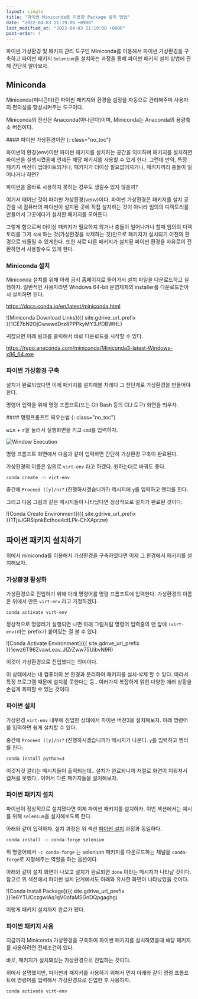 ```yaml
---
layout: single
title: "파이썬 Miniconda를 이용한 Package 설치 방법"
date: "2022-04-03 21:19:00 +0900"
last_modified_at: "2022-04-03 21:19:00 +0900"
post-order: 4
---
```

파이썬 가상환경 및 패키지 관리 도구인 Miniconda를 이용해서 파이썬 가상환경을 구축하고
파이썬 패키지 `Selenium`을 설치하는 과정을 통해 파이썬 패키지 설치 방법에 관해 간단히 알아보자.

## Miniconda

Miniconda(미니콘다)란 파이썬 패키지와 환경을 설정을 자동으로 관리해주며 사용자의 편의성을 향상시켜주는 도구이다.

Miniconda의 전신은 Anaconda(아나콘다)이며, Miniconda는 Anaconda의 용량축소 버전이다.

<div class="notice--info" markdown="1">
#### 파이썬 가상환경이란
{: class="no_toc"}

파이썬의 환경(env)이란 파이썬 패키지를 설치하는 공간을 의미하며 패키지를 설치하면 파이썬을 실행시켰을때 언제든 해당 패키지를 사용할 수 있게 한다.
그런데 만약, 특정 패키지 버전이 업데이트되거나, 패키지가 더이상 필요없어지거나, 패키지끼리 충돌이 일어나거나 하면?

파이썬을 올바로 사용하지 못하는 경우도 생길수 있지 않을까?

여기서 태어난 것이 파이썬 가상환경(venv)이다. 파이썬 가상환경은 패키지를 설치 공간을
내 컴퓨터의 파이썬이 설치된 곳에 직접 설치하는 것이 아니라 임의의 디렉토리를 만들어서 그곳에다가 설치한 패키지를 모아둔다.

그렇게 함으로써 더이상 패키지가 필요하지 않거나 충돌이 일어나거나 할때 임의의 디렉토리를 그저 `삭제` 하는 것(가상환경을 삭제하는 것)만으로 패키지가 설치되기 이전의 환경으로 되돌릴 수 있게한다. 또한 서로 다른 패키지가 설치된 파이썬 환경을 자유로이 전환하면서 사용할수도 있게 한다.
</div>

### Miniconda 설치

Miniconda 설치를 위해 아래 공식 홈페이지로 들어가서 설치 파일을 다운로드하고 실행하자.
일반적인 사용자라면 Windows 64-bit 운영체제의 installer를 다운로드받아서 설치하면 된다.

<https://docs.conda.io/en/latest/miniconda.html>

![Miniconda Download Links]({{ site.gdrive_url_prefix }}1CE7bN2OjGwwwdDrz8PPPkyMY3JfDBWHL)

귀찮으면 아래 링크를 클릭해서 바로 다운로드를 시작할 수 있다.

<https://repo.anaconda.com/miniconda/Miniconda3-latest-Windows-x86_64.exe>

### 파이썬 가상환경 구축

설치가 완료되었다면 이제 패키지를 설치해볼 차례다 그 전단계로 가상환경을 만들어야한다.

명령어 입력을 위해 명령 프롬프트(또는 Git Bash 등의 CLI 도구) 화면을 띄우자.

<div class="notice--info" markdown="1">
#### 명령프롬프트 띄우는법
{: class="no_toc"}

<kbd>win</kbd> + <kbd>r</kbd>을 눌러서 실행화면을 키고 `cmd`를 입력하자.

<img src="{{ site.gdrive_url_prefix }}1L_bQ0ZmmMGK8Z7RnKVMsUPIe6KB5qeak" alt="Window Execution"/>
</div>

명령 프롬프트 화면에서 다음과 같이 입력하면 간단히 가상환경 구축이 완료된다.

가상환경의 이름은 임의로 `virt-env` 라고 하겠다. 원하는대로 바꿔도 좋다.

```bash
conda create -n virt-env
```

중간에 `Proceed ([y]/n)?` (진행하시겠습니까?) 메시지에 `y`를 입력하고 엔터를 친다.

그리고 다음 그림과 같은 메시지들이 나타났다면 정상적으로 설치가 완료된 것이다.

![Conda Create Environment]({{ site.gdrive_url_prefix }}1TjsJGRSipnkEcthoe4ctLPk-ChXAprzw)

## 파이썬 패키지 설치하기

위에서 miniconda를 이용해서 가상환경을 구축하였다면 이제 그 환경에서 패키지를 설치해보자.

### 가상환경 활성화

가상환경으로 진입하기 위해 아래 명령어를 명령 프롬프트에 입력한다. 가상환경의 이름은 위에서 만든 `virt-env` 라고 가정하겠다.

```bash
conda activate virt-env
```

정상적으로 명령러가 실행되면 나면 아래 그림처럼 명령어 입력줄의 맨 앞에 `(virt-env)`라는 prefix가 붙어있는 걸 볼 수 있다.

![Conda Activate Environment]({{ site.gdrive_url_prefix }}1ewz6T96ZvawLeav_JIZrZww75UibvN9R)

이것이 가상환경으로 진입했다는 의미이다.

이 상태에서는 내 컴퓨터의 본 환경과 분리하여 패키지를 설치·삭제 할 수 있다.
따라서 특정 프로그램 때문에 설치를 못한다는 둥.. 여러가지 복잡하게 얽힌 다양한 에러 상황을 손쉽게 회피할 수 있는 것이다.

### 파이썬 설치

가상환경 `virt-env` 내부에 진입한 상태에서 파이썬 버전3을 설치해보자. 아래 명령어를 입력하면 쉽게 설치할 수 있다.

중간에 `Proceed ([y]/n)?` (진행하시겠습니까?) 메시지가 나온다. `y`를 입력하고 엔터를 친다.

```bash
conda install python=3
```

이것저것 깔리는 메시지들이 출력되는데.. 설치가 완료되니까 저절로 화면이 지워져서 캡쳐를 못했다.. 이어서 다른 패키지들을 설치해보자.

### 파이썬 패키지 설치

파이썬이 정상적으로 설치됐다면 이제 파이썬 패키지를 설치하자. 이번 섹션에서는 예시를 위해 `selenium`을 설치해보도록 한다.

아래와 같이 입력하자. 설치 과정은 위 섹션 [파이썬 설치](#파이썬-설치) 과정과 동일하다.

```bash
conda install -c conda-forge selenium
```

위 명령어에서 `-c conda-forge` 는 selenium 패키지를 다운로드하는 채널을 `conda-forge`로 지정해주는 역할을 하는 옵션이다.

아래와 같이 설치 화면이 나오고 설치가 완료되면 `done` 이라는 메시지가 나타날 것이다.
참고로 위 섹션에서 파이썬 설치 단계에서도 아래와 유사한 화면이 나타났었을 것이다.

![Conda Install Package]({{ site.gdrive_url_prefix }}1e6YTUCczgwlAq1qV0ofaMSGnDQpgaghg)

이렇게 패키지 설치까지 완료가 됐다.

### 파이썬 패키지 사용

지금까지 Miniconda 가상환경을 구축하여 파이썬 패키지를 설치하였을때 해당 패키지를 사용하려면 전제조건이 있다.

바로, 패키지가 설치돼있는 가상환경으로 진입하는 것이다.

위에서 설명했지만, 파이썬과 패지키를 사용하기 위해서 먼저 아래와 같이 명령 프롬프트에 명령어를 입력해서 가상환경으로 진입한 후 사용하자.

```bash
conda activate virt-env
```
